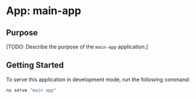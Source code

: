 # App: main-app

## Purpose

[TODO: Describe the purpose of the `main-app` application.]

## Getting Started

To serve this application in development mode, run the following command:

```bash
nx serve "main app"
```
